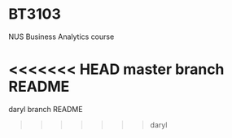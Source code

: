 # BT3103

NUS Business Analytics course

<<<<<<< HEAD
master branch README
=======
daryl branch README
>>>>>>> daryl
